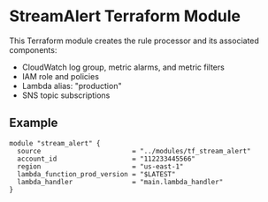 # StreamAlert Terraform Module
This Terraform module creates the rule processor and its associated components:

* CloudWatch log group, metric alarms, and metric filters
* IAM role and policies
* Lambda alias: "production"
* SNS topic subscriptions

## Example
```
module "stream_alert" {
  source                       = "../modules/tf_stream_alert"
  account_id                   = "112233445566"
  region                       = "us-east-1"
  lambda_function_prod_version = "$LATEST"
  lambda_handler               = "main.lambda_handler"
}
```
